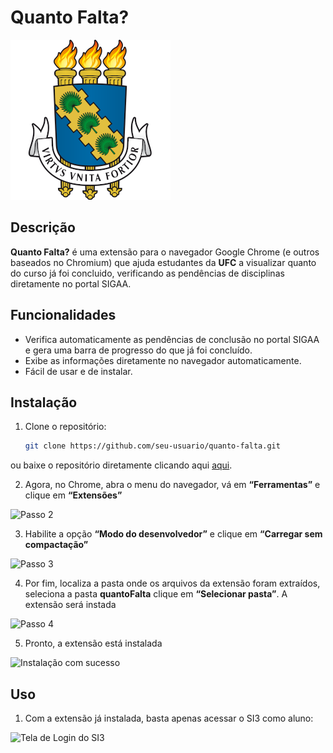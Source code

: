 # Quanto Falta?

![Icone da extensão](images/ufc-logo.png)

## Descrição

**Quanto Falta?** é uma extensão para o navegador Google Chrome (e outros baseados no Chromium) que ajuda estudantes da **UFC** a visualizar quanto do curso já foi concluido, verificando as pendências de disciplinas diretamente no portal SIGAA.

## Funcionalidades

- Verifica automaticamente as pendências de conclusão no portal SIGAA e gera uma barra de progresso do que já foi concluído.
- Exibe as informações diretamente no navegador automaticamente.
- Fácil de usar e de instalar.

## Instalação

1. Clone o repositório:
   ```bash
   git clone https://github.com/seu-usuario/quanto-falta.git
   
   
ou baixe o repositório diretamente clicando aqui [aqui](https://github.com/gabriel-bri/quantoFalta/archive/refs/heads/main.zip).

2. Agora, no Chrome, abra o menu do navegador, vá em **“Ferramentas”** e clique em **“Extensões”**

![Passo 2](images/passo_2.png)

3. Habilite a opção **“Modo do desenvolvedor”** e clique em **“Carregar sem compactação”**

![Passo 3](images/passo_3.png)

4. Por fim, localiza a pasta onde os arquivos da extensão foram extraídos, seleciona a pasta **quantoFalta** clique em **“Selecionar pasta”**. A extensão será instada

![Passo 4](images/passo_4.png)

5. Pronto, a extensão está instalada

![Instalação com sucesso](images/passo_5.png)

## Uso

1. Com a extensão já instalada, basta apenas acessar o SI3 como aluno:
    
![Tela de Login do SI3](images/passo_6.png)